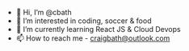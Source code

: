 - 👋 Hi, I’m @cbath
- 👀 I’m interested in coding, soccer & food
- 🌱 I’m currently learning React JS & Cloud Devops
- 📫 How to reach me  - craigbath@outlook.com

<!---
cbath/cbath is a ✨ special ✨ repository because its `README.md` (this file) appears on your GitHub profile.
You can click the Preview link to take a look at your changes.
--->
